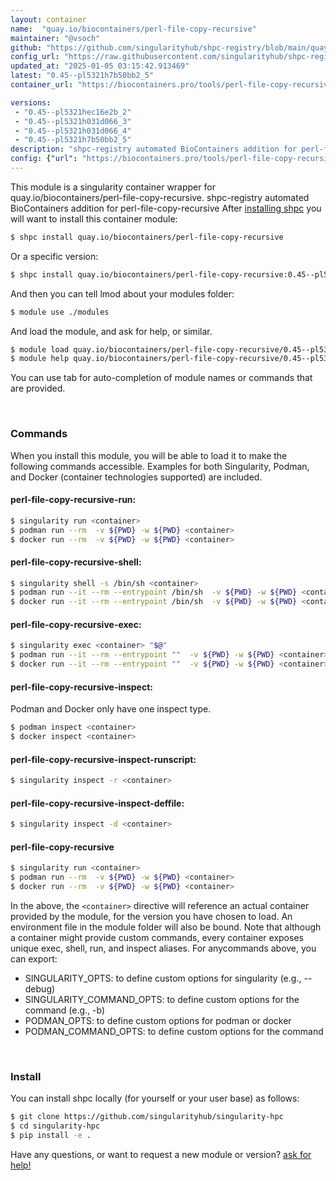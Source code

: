 ```yaml
---
layout: container
name:  "quay.io/biocontainers/perl-file-copy-recursive"
maintainer: "@vsoch"
github: "https://github.com/singularityhub/shpc-registry/blob/main/quay.io/biocontainers/perl-file-copy-recursive/container.yaml"
config_url: "https://raw.githubusercontent.com/singularityhub/shpc-registry/main/quay.io/biocontainers/perl-file-copy-recursive/container.yaml"
updated_at: "2025-01-05 03:15:42.913469"
latest: "0.45--pl5321h7b50bb2_5"
container_url: "https://biocontainers.pro/tools/perl-file-copy-recursive"

versions:
 - "0.45--pl5321hec16e2b_2"
 - "0.45--pl5321h031d066_3"
 - "0.45--pl5321h031d066_4"
 - "0.45--pl5321h7b50bb2_5"
description: "shpc-registry automated BioContainers addition for perl-file-copy-recursive"
config: {"url": "https://biocontainers.pro/tools/perl-file-copy-recursive", "maintainer": "@vsoch", "description": "shpc-registry automated BioContainers addition for perl-file-copy-recursive", "latest": {"0.45--pl5321h7b50bb2_5": "sha256:b73ddff450e699ea4e7fde2c907ca2371ecc6b0adfc4005db48d0d6b6201bb30"}, "tags": {"0.45--pl5321hec16e2b_2": "sha256:79f98f3263ea0f188892dc2e6cacbfcb83bcc7b8ce2adda45fd8b0aa577b4840", "0.45--pl5321h031d066_3": "sha256:f2d1cbb9c0bc464fb5323f7b786aebc23a5c4340a604123a2bb1e6f4a5b4305e", "0.45--pl5321h031d066_4": "sha256:290f5cf994e549d0aad7aac6156bf55423daaa518c14ab3bad6105cc2051dbb0", "0.45--pl5321h7b50bb2_5": "sha256:b73ddff450e699ea4e7fde2c907ca2371ecc6b0adfc4005db48d0d6b6201bb30"}, "docker": "quay.io/biocontainers/perl-file-copy-recursive"}
---
```


This module is a singularity container wrapper for quay.io/biocontainers/perl-file-copy-recursive.
shpc-registry automated BioContainers addition for perl-file-copy-recursive
After [installing shpc](#install) you will want to install this container module:


```bash
$ shpc install quay.io/biocontainers/perl-file-copy-recursive
```

Or a specific version:

```bash
$ shpc install quay.io/biocontainers/perl-file-copy-recursive:0.45--pl5321h7b50bb2_5
```

And then you can tell lmod about your modules folder:

```bash
$ module use ./modules
```

And load the module, and ask for help, or similar.

```bash
$ module load quay.io/biocontainers/perl-file-copy-recursive/0.45--pl5321h7b50bb2_5
$ module help quay.io/biocontainers/perl-file-copy-recursive/0.45--pl5321h7b50bb2_5
```

You can use tab for auto-completion of module names or commands that are provided.

<br>

### Commands

When you install this module, you will be able to load it to make the following commands accessible.
Examples for both Singularity, Podman, and Docker (container technologies supported) are included.

#### perl-file-copy-recursive-run:

```bash
$ singularity run <container>
$ podman run --rm  -v ${PWD} -w ${PWD} <container>
$ docker run --rm  -v ${PWD} -w ${PWD} <container>
```

#### perl-file-copy-recursive-shell:

```bash
$ singularity shell -s /bin/sh <container>
$ podman run --it --rm --entrypoint /bin/sh  -v ${PWD} -w ${PWD} <container>
$ docker run --it --rm --entrypoint /bin/sh  -v ${PWD} -w ${PWD} <container>
```

#### perl-file-copy-recursive-exec:

```bash
$ singularity exec <container> "$@"
$ podman run --it --rm --entrypoint ""  -v ${PWD} -w ${PWD} <container> "$@"
$ docker run --it --rm --entrypoint ""  -v ${PWD} -w ${PWD} <container> "$@"
```

#### perl-file-copy-recursive-inspect:

Podman and Docker only have one inspect type.

```bash
$ podman inspect <container>
$ docker inspect <container>
```

#### perl-file-copy-recursive-inspect-runscript:

```bash
$ singularity inspect -r <container>
```

#### perl-file-copy-recursive-inspect-deffile:

```bash
$ singularity inspect -d <container>
```



#### perl-file-copy-recursive

```bash
$ singularity run <container>
$ podman run --rm  -v ${PWD} -w ${PWD} <container>
$ docker run --rm  -v ${PWD} -w ${PWD} <container>
```


In the above, the `<container>` directive will reference an actual container provided
by the module, for the version you have chosen to load. An environment file in the
module folder will also be bound. Note that although a container
might provide custom commands, every container exposes unique exec, shell, run, and
inspect aliases. For anycommands above, you can export:

 - SINGULARITY_OPTS: to define custom options for singularity (e.g., --debug)
 - SINGULARITY_COMMAND_OPTS: to define custom options for the command (e.g., -b)
 - PODMAN_OPTS: to define custom options for podman or docker
 - PODMAN_COMMAND_OPTS: to define custom options for the command

<br>

### Install

You can install shpc locally (for yourself or your user base) as follows:

```bash
$ git clone https://github.com/singularityhub/singularity-hpc
$ cd singularity-hpc
$ pip install -e .
```

Have any questions, or want to request a new module or version? [ask for help!](https://github.com/singularityhub/singularity-hpc/issues)